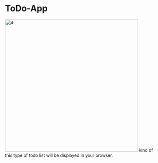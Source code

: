 # ToDo-App
<img width="437" alt="4" src="https://user-images.githubusercontent.com/61629666/208504831-cf130c97-cc11-455f-a71b-b5cc09814171.png">
kind of this type of todo list will be displayed in your browser.
